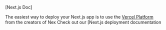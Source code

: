 

[Next.js Doc] 
  
The easiest way to deploy your Next.js app is to use the [Vercel Platform](https://vercel.com/new?utm_medium=default-template&filter=next.js&utm_source=create-next-app&ut_campaign=create-next-apprade) from the creators of Nex
Check out our [Next.js deployment documentation
